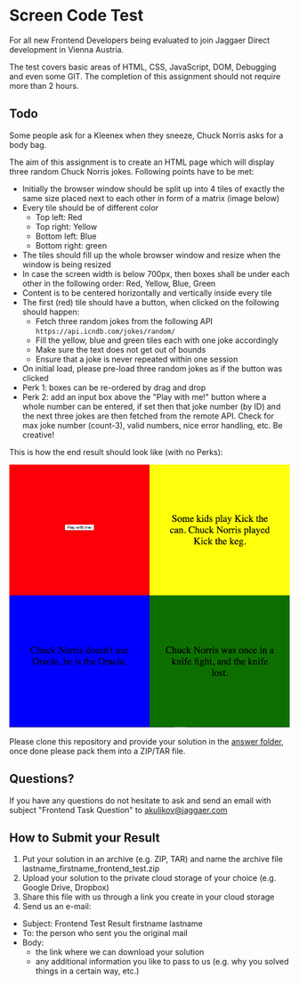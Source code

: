 # Screen Code Test
For all new Frontend Developers being evaluated to join Jaggaer Direct development in Vienna Austria.

The test covers basic areas of HTML, CSS, JavaScript, DOM, Debugging and even some GIT. The completion of this assignment should not require more than 2 hours.

## Todo

Some people ask for a Kleenex when they sneeze, Chuck Norris asks for a body bag. 

The aim of this assignment is to create an HTML page which will display three random Chuck Norris jokes. Following points have to be met:
                                                                                                         
* Initially the browser window should be split up into 4 tiles of exactly the same size placed next to each other in form of a matrix (image below)
* Every tile should be of different color
  * Top left: Red
  * Top right: Yellow
  * Bottom left: Blue
  * Bottom right: green
* The tiles should fill up the whole browser window and resize when the window is being resized
* In case the screen width is below 700px, then boxes shall be under each other in the following order: Red, Yellow, Blue, Green
* Content is to be centered horizontally and vertically inside every tile
* The first (red) tile should have a button, when clicked on the following should happen:
  * Fetch three random jokes from the following API   
    ```https://api.icndb.com/jokes/random/```
  * Fill the yellow, blue and green tiles each with one joke accordingly
  * Make sure the text does not get out of bounds
  * Ensure that a joke is never repeated within one session
* On initial load, please pre-load three random jokes as if the button was clicked
* Perk 1: boxes can be re-ordered by drag and drop
* Perk 2: add an input box above the "Play with me!" button where a whole number can be entered, if set then that joke number (by ID) and the next three jokes are then fetched from the remote API. Check for max joke number (count-3), valid numbers, nice error handling, etc. Be creative!
 
This is how the end result should look like (with no Perks):

![Result Should be like](chuck.png)

Please clone this repository and provide your solution in the [answer folder](./answer), once done please pack them into a ZIP/TAR file.

## Questions?

If you have any questions do not hesitate to ask and send an email with subject "Frontend Task Question" to [akulikov@jaggaer.com](akulikov@jaggaer.com) 

## How to Submit your Result 

1. Put your solution in an archive (e.g. ZIP, TAR) and name the archive file lastname_firstname_frontend_test.zip
2. Upload your solution to the private cloud storage of your choice (e.g. Google Drive, Dropbox)
3. Share this file with us through a link you create in your cloud storage
4. Send us an e-mail:
  * Subject: Frontend Test Result firstname lastname
  * To: the person who sent you the original mail
  * Body: 
    * the link where we can download your solution
    * any additional information you like to pass to us (e.g. why you solved things in a certain way, etc.)
